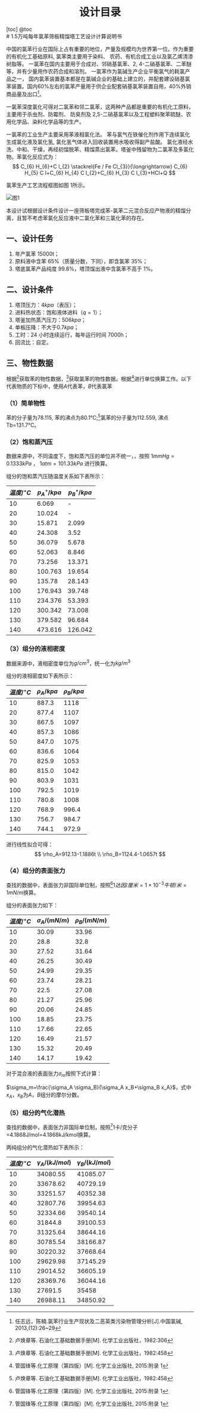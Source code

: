 <h1 style="text-align:center">设计目录</h1>
[toc]
@toc

<div STYLE="page-break-after: always;"></div>
# 1.5万吨每年氯苯筛板精馏塔工艺设计计算说明书

中国的氯苯行业在国际上占有重要的地位，产量及规模均为世界第一位。作为重要的有机化工基础原料, 氯苯类主要用于染料、 农药、有机合成工业以及氯乙烯清漆树脂等。 一氯苯在国内主要用于合成对、邻硝基氯苯、2, 4-二硝基氯苯、二苯醚等，并有少量用作农药合成和溶剂。 一氯苯作为氯碱生产企业平衡氯气的耗氯产品之一， 国内氯苯装置基本都是在氯碱企业的基础上建立的，并配套建设硝基氯苯装置。国内60%左右的氯苯产量用于供企业配套硝基氯苯装置自用，40%外销商品量及出口[^1]。
[^1]:任志远，陈楠.氯苯行业生产现状及二恶英类污染物管理分析[J].中国氯碱, 2013,(12):26~29

一氯苯深度氯化可得对二氯苯和邻二氯苯，这两种产品都是重要的有机化工原料，主要用于杀虫剂、防霉剂、 防臭剂及 2,5-二硝基氯苯以及工程塑料聚苯硫醚、农用化学品、染料化学品等的生产。

一氯苯的工业生产主要采用苯液相氯化法。 苯与氯气在铁催化剂作用下连续氯化生成氯化液及氯化氢, 氯化氢气体进入回收装置用水吸收得副产盐酸。 氯化液经水洗、中和、干燥，再经初馏脱苯、精馏蒸出氯苯。塔釜中残留物为二氯苯及多氯化物。苯氯化反应式为：
$$
C_{6} H_{6}+C l_{2} \stackrel{Fe / Fe Cl_{3}}{\longrightarrow} C_{6} H_{5} C l+C_{6} H_{4} C l_{2}+C_{6} H_{3} C l_{3}+HCl+Q
$$

氯苯生产工艺流程框图如图 1所示。

![图1]($resource/%E5%9B%BE%E7%89%871.png)

本设计试根据设计条件设计一座筛板塔完成苯-氯苯二元混合反应产物液的精馏分离，且暂不考虑苯氯化反应液中二氯化苯和三氯化苯的存在。

<div STYLE="page-break-after: always;"></div>

## 一、设计任务

1. 年产氯苯 15000t；
2. 原料液中含苯 65%（质量分数，下同），即含氯苯 35%；
3. 塔底氯苯产品纯度 99.8%，塔顶馏出液中含氯苯不高于 1%。

## 二、设计条件

1. 塔顶压力：$4kpa$（表压）；
2. 进料热状态：饱和液体进料（$q=1$）；
3. 塔釜加热蒸汽压力：$506kpa$；
4. 单板压降：不大于$0.7kpa$；
5. 工时：24 小时连续运行，每年运行时间 7000h；
6. 回流比：自定。

## 三、物性数据

根据[^2]获取苯的物性数据，[^3]获取氯苯的物性数据。根据[^4]进行单位换算工作。以下代表物质的下标中，使用$A$代表苯，$B$代表氯苯
[^2]:卢焕章等. 石油化工基础数据手册[M]. 化学工业出版社，1982:306
[^3]:卢焕章等. 石油化工基础数据手册[M]. 化学工业出版社，1982:458
[^4]: 管国锋等.化工原理（第四版）[M]. 化学工业出版社, 2015:附录 1

### （1）简单物性

苯的分子量为78.115, 苯的沸点为80.1℃;[^3]氯苯的分子量为112.559, 沸点Tb=131.7℃。

### （2）饱和蒸汽压

数据来源中，不同温度下，饱和蒸汽压的单位并不统一，，按照 $1mmHg=0.1333kPa$ ， $1atm=101.33kPa$ 进行换算。


组分的饱和蒸汽压随温度关系如下表所示：

| $温度/^\circ C$ | $p^\circ_A/kpa$ | $p^\circ_B/kpa$ |
| --------------- | --------------- | --------------- |
| 10              | 6.069           | -               |
| 20              | 10.024          | -               |
| 30              | 15.871          | 2.099           |
| 40              | 24.308          | 3.52            |
| 50              | 36.079          | 5.678           |
| 60              | 52.063          | 8.846           |
| 70              | 73.256          | 13.371          |
| 80              | 100.763         | 19.654          |
| 90              | 135.78          | 28.143          |
| 100             | 176.943         | 39.748          |
| 110             | 234.376         | 53.393          |
| 120             | 300.342         | 73.008          |
| 130             | 379.582         | 96.684          |
| 140             | 473.616         | 126.042         |

### （3）组分的液相密度

数据来源中，液相密度单位为$g/cm^3$，统一化为$kg/m^3$

组分的液相密度如下表所示：

| $温度/^\circ C$ | $\rho_A/kpa$ | $\rho_B/kpa$ |
| --------------- | ------------ | ------------ |
| 10              | 887.3        | 1118         |
| 20              | 877.4        | 1107         |
| 30              | 867.5        | 1097         |
| 40              | 857.3        | 1086         |
| 50              | 847.0        | 1075         |
| 60              | 836.6        | 1064         |
| 70              | 825.9        | 1053         |
| 80              | 815.0        | 1042         |
| 90              | 803.9        | 1031         |
| 100             | 792.5        | 1019         |
| 110             | 780.8        | 1008         |
| 120             | 768.9        | 996.4        |
| 130             | 756.7        | 984.7        |
| 140             | 744.1        | 972.9        |

进行线性拟合可得：
$$
\rho_A=912.13-1.1886t \\
\rho_B=1124.4-1.0657t
$$

### （4）组分的表面张力

查找的数据中，表面张力非国际单位制，按照[^4]$1达因/厘米=1 \times 10^{-3}牛顿/米=1mN/m$换算。

组分的表面张力如下：

| $温度/^\circ C$ | $\sigma_A/(mN/m)$ | $\rho_B/(mN/m)$ |
| --------------- | ----------------- | --------------- |
| 10              | 30.09             | 33.96           |
| 20              | 28.8              | 32.8            |
| 30              | 27.52             | 31.64           |
| 40              | 26.25             | 30.49           |
| 50              | 24.99             | 29.35           |
| 60              | 23.74             | 28.21           |
| 70              | 22.5              | 27.08           |
| 80              | 21.27             | 25.96           |
| 90              | 20.06             | 24.85           |
| 100             | 18.85             | 23.75           |
| 110             | 17.66             | 22.65           |
| 120             | 16.49             | 21.57           |
| 130             | 15.32             | 20.49           |
| 140             | 14.17             | 19.42           |

对于混合液的表面张力$\sigma_m$按照下式计算：

$\sigma_m=\frac{\sigma_A \sigma_B}{\sigma_A x_B+\sigma_B x_A}$，式中$x_A$，$x_B$为$A$，$B$组分的摩尔分数。

### （5）组分的气化潜热

查找的数据中，表面张力非国际单位制，按照[^4]1卡/克分子=4.1868J/mol=4.1868kJ/kmol换算。

两纯组分的气化潜热如下表所示：

| $温度/^\circ C$ | $\gamma_A/(kJ/mol)$ | $\gamma_B/(kJ/mol)$ |
| --------------- | ------------------- | ------------------- |
| 10              | 34080.55            | 41085.07            |
| 20              | 33678.62            | 40729.19            |
| 30              | 33251.57            | 40352.38            |
| 40              | 32807.76            | 39954.63            |
| 50              | 32334.66            | 39540.14            |
| 60              | 31844.8             | 39100.53            |
| 70              | 31325.64            | 38644.16            |
| 80              | 30785.54            | 38166.87            |
| 90              | 30220.32            | 37668.64            |
| 100             | 29629.98            | 37145.29            |
| 110             | 29014.52            | 36605.19            |
| 120             | 28369.76            | 36044.16            |
| 130             | 27691.5             | 35458               |
| 140             | 26988.11            | 34850.92            |

